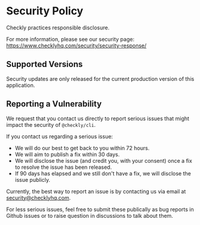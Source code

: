 # Security Policy

Checkly practices responsible disclosure. 

For more information, please see our security page: https://www.checklyhq.com/security/security-response/

## Supported Versions

Security updates are only released for the current production version of this application.

## Reporting a Vulnerability

We request that you contact us directly to report serious issues that might impact the security of `@checkly/cli`.

If you contact us regarding a serious issue:

- We will do our best to get back to you within 72 hours.
- We will aim to publish a fix within 30 days.
- We will disclose the issue (and credit you, with your consent) once a fix to resolve the issue has been released.
- If 90 days has elapsed and we still don't have a fix, we will disclose the issue publicly.

Currently, the best way to report an issue is by contacting us via email at security@checklyhq.com.

For less serious issues, feel free to submit these publically as bug reports in Github issues or to raise question in discussions to talk about them.
